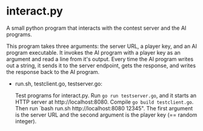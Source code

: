 # interact.py

A small python program that interacts with the contest server and the AI
programs.

This program takes three arguments: the server URL, a player key, and an AI
program executable. It invokes the AI program with a player key as an argument
and read a line from it's output. Every time the AI program writes out a string,
it sends it to the server endpoint, gets the response, and writes the response
back to the AI program.

- run.sh, testclient.go, testserver.go:

  Test programs for interact.py. Run `go run testserver.go`, and it starts an
  HTTP server at http://localhost:8080. Compile `go build testclient.go`. Then
  run `bash run.sh http://localhost:8080 12345". The first argument is the
  server URL and the second argument is the player key (== random integer).
